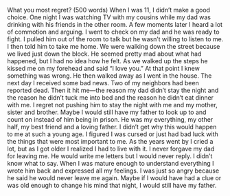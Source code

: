 What you most regret? (500 words)
When I was 11, I didn’t make a good choice. One night  I was watching TV with my cousins while my dad was drinking with his friends in the other room. A few moments later I heard a lot of commotion and arguing. I went to check on my dad and he was ready to fight. I pulled him out of the room to talk but he wasn’t willing to listen to me. I then told him to take me home.
We were walking down the street because we lived just down the block. He seemed pretty mad about what had happened, but I had no idea how he felt. As we walked up the steps he kissed me on my forehead and said “I love you.” At that point I knew something was wrong. He then walked away as I went in the house.
The next day I received some bad news. Two of my neighbors had been reported dead. Then it hit me—the reason my dad didn’t stay the night and the reason he didn’t tuck me into bed and the reason he didn’t eat dinner with me. I regret not pushing him to stay the night with me and my mother, sister and brother. Maybe I would still have my father to look up to and count on instead of him being in prison. He was my everything, my other half, my best friend and a loving father. I didn’t get why this would happen to me at such a young age. I figured I was cursed or just had bad luck with the things that were most important to me.
As the years went by I cried a lot, but as I got older I realized I had to live with it. I never forgave my dad for leaving me. He would write me letters but I would never reply. I didn’t know what to say. When I was mature enough to understand everything I wrote him back and expressed all my feelings. I was just so angry because he said he would never leave me again. Maybe if I would have had a clue or was old enough to change his mind that night, I would still have my father.
